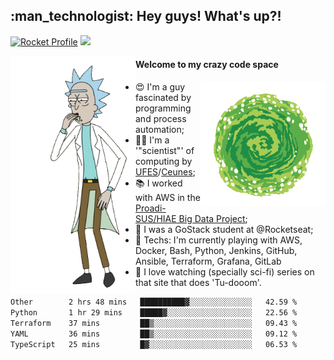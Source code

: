 
<h2> :man_technologist: Hey guys! What's up?!</h2>
                                                                         
[![Rocket Profile](https://img.shields.io/static/v1?label=Rocketseat&message=Profile&colorA=purple&color=black&logo=Rocket&logoColor=white)](https://app.rocketseat.com.br/me/elyabe)
<a href="https://www.linkedin.com/in/elyabe/"><img src="https://img.shields.io/badge/LinkedIn-informational?logo=linkedin"/></a>

<img align='left' src="https://raw.githubusercontent.com/Elyabe/Elyabe/master/images/rick-dancing.gif" width='200'>

                       
#### Welcome to my crazy code space 
<img align='right' src="https://raw.githubusercontent.com/Elyabe/elyabe/master/images/portal-3.gif" width='200'>

- :heart_eyes: I'm a guy fascinated by programming and process automation; 
- :office_worker: I'm a '"scientist"' of computing by [UFES](http://ufes.br)/[Ceunes](http://ceunes.ufes.br);
- :books: I worked with AWS in the [Proadi-SUS/HIAE Big Data Project](https://www.einstein.br/responsabilidade-social/atuacao-com-o-ministerio-da-saude/proadi-sus);
- :rocket: I was a GoStack student at @Rocketseat;
- :green_heart: Techs: I'm currently playing with AWS, Docker, Bash, Python, Jenkins, GitHub, Ansible, Terraform, Grafana, GitLab
- :movie_camera: I love watching (specially sci-fi) series on that site that does 'Tu-dooom'.

<!--START_SECTION:waka-->

```txt
Other        2 hrs 48 mins   ██████████▓░░░░░░░░░░░░░░   42.59 %
Python       1 hr 29 mins    █████▓░░░░░░░░░░░░░░░░░░░   22.56 %
Terraform    37 mins         ██▒░░░░░░░░░░░░░░░░░░░░░░   09.43 %
YAML         36 mins         ██▒░░░░░░░░░░░░░░░░░░░░░░   09.12 %
TypeScript   25 mins         █▓░░░░░░░░░░░░░░░░░░░░░░░   06.53 %
```

<!--END_SECTION:waka-->
